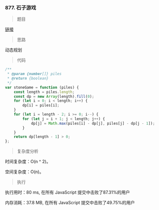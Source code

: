 ### 877. 石子游戏

> 题目

[链接](https://leetcode-cn.com/problems/stone-game/)

> 思路

动态规划

> 代码

```js
/**
 * @param {number[]} piles
 * @return {boolean}
 */
var stoneGame = function (piles) {
    const length = piles.length;
    const dp = new Array(length).fill(0);
    for (let i = 0; i < length; i++) {
        dp[i] = piles[i];
    }
    for (let i = length - 2; i >= 0; i--) {
        for (let j = i + 1; j < length; j++) {
            dp[j] = Math.max(piles[i] - dp[j], piles[j] - dp[j - 1]);
        }
    }
    return dp[length - 1] > 0;
};
```

> 复杂度分析

时间复杂度：O(n ^ 2)。

空间复杂度：O(n)。

> 执行

执行用时：80 ms, 在所有 JavaScript 提交中击败了87.31%的用户

内存消耗：37.8 MB, 在所有 JavaScript 提交中击败了49.75%的用户
